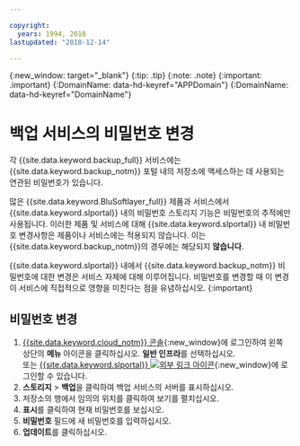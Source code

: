 ```yaml
---

copyright:
  years: 1994, 2018
lastupdated: "2018-12-14"

---
```

{:new_window: target="_blank"}
{:tip: .tip}
{:note: .note}
{:important: .important}
{:DomainName: data-hd-keyref="APPDomain"}
{:DomainName: data-hd-keyref="DomainName"}

# 백업 서비스의 비밀번호 변경

각 {{site.data.keyword.backup_full}} 서비스에는 {{site.data.keyword.backup_notm}} 포털 내의 저장소에 액세스하는 데 사용되는 연관된 비밀번호가 있습니다. 

많은 {{site.data.keyword.BluSoftlayer_full}} 제품과 서비스에서 {{site.data.keyword.slportal}} 내의 비밀번호 스토리지 기능은 비밀번호의 추적에만 사용됩니다. 이러한 제품 및 서비스에 대해 {{site.data.keyword.slportal}} 내 비밀번호 변경사항은 제품이나 서비스에는 적용되지 않습니다. 이는 {{site.data.keyword.backup_notm}}의 경우에는 해당되지 **않습니다**.

{{site.data.keyword.slportal}} 내에서 {{site.data.keyword.backup_notm}} 비밀번호에 대한 변경은 서비스 자체에 대해 이루어집니다. 비밀번호를 변경할 때 이 변경이 서비스에 직접적으로 영향을 미친다는 점을 유념하십시오.
{:important}

## 비밀번호 변경

1. [{{site.data.keyword.cloud_notm}} 콘솔](https://{DomainName}/catalog/){:new_window}에 로그인하여 왼쪽 상단의 **메뉴** 아이콘을 클릭하십시오. **일반 인프라**를 선택하십시오.<br/>
 또는 [{{site.data.keyword.slportal}} ![외부 링크 아이콘](../../icons/launch-glyph.svg "외부 링크 아이콘")](https://control.softlayer.com/){:new_window}에 로그인할 수 있습니다.
2. **스토리지** > **백업**을 클릭하여 백업 서비스의 서버를 표시하십시오.
3. 저장소의 행에서 임의의 위치를 클릭하여 보기를 펼치십시오.
4. **표시**를 클릭하여 현재 비밀번호를 보십시오.
5. **비밀번호** 필드에 새 비밀번호를 입력하십시오.
6. **업데이트**를 클릭하십시오.
